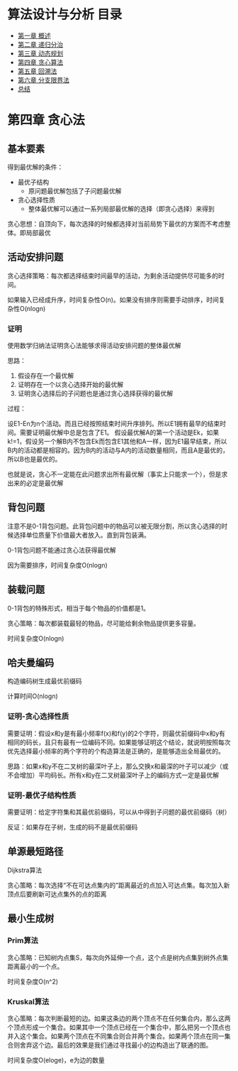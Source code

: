 # 算法设计与分析 目录

- [第一章 概述](Chapter1.md)
- [第二章 递归分治](Chapter2.md)
- [第三章 动态规划](Chapter3.md)
- [第四章 贪心算法](Chapter4.md)
- [第五章 回溯法](Chapter5.md)
- [第六章 分支限界法](Chapter6.md)
- [总结](Summary.md)

# 第四章 贪心法

## 基本要素

得到最优解的条件：

- 最优子结构
	- 原问题最优解包括了子问题最优解
- 贪心选择性质
	- 整体最优解可以通过一系列局部最优解的选择（即贪心选择）来得到

贪心思想：自顶向下，每次选择的时候都选择对当前局势下最优的方案而不考虑整体。即局部最优

## 活动安排问题

贪心选择策略：每次都选择结束时间最早的活动，为剩余活动提供尽可能多的时间。

如果输入已经成升序，时间复杂性O(n)。如果没有排序则需要手动排序，时间复杂性O(nlogn)

### 证明

使用数学归纳法证明贪心法能够求得活动安排问题的整体最优解

思路：

1. 假设存在一个最优解
2. 证明存在一个以贪心选择开始的最优解
3. 证明贪心选择后的子问题也是通过贪心选择获得的最优解

过程：

设E1-En为n个活动。而且已经按照结束时间升序排列。所以E1拥有最早的结束时间。需要证明最优解中总是包含了E1。
假设最优解A的第一个活动是Ek，如果k!=1，假设另一个解B内不包含Ek而包含E1其他和A一样，因为E1最早结束，所以B内的活动都是相容的。因为B内的活动与A内的活动数量相同，而且A是最优的，所以B也是最优的。

也就是说，贪心不一定能在此问题求出所有最优解（事实上只能求一个），但是求出来的必定是最优解

## 背包问题

注意不是0-1背包问题。此背包问题中的物品可以被无限分割，所以贪心选择的时候选择单位质量下价值最大者放入。直到背包装满。

0-1背包问题不能通过贪心法获得最优解

因为需要排序，时间复杂度O(nlogn)

## 装载问题

0-1背包的特殊形式，相当于每个物品的价值都是1。

贪心策略：每次都装载最轻的物品，尽可能给剩余物品提供更多容量。

时间复杂度O(nlogn)

## 哈夫曼编码

构造编码树生成最优前缀码

计算时间O(nlogn)

### 证明-贪心选择性质

需要证明：假设x和y是有最小频率f(x)和f(y)的2个字符，则最优前缀码中x和y有相同的码长，且只有最有一位编码不同。如果能够证明这个结论，就说明按照每次优先选择最小频率的两个字符的个构造算法是正确的，是能够造出全局最优的。

思路：如果x和y不在二叉树的最深叶子上，那么交换x和最深的叶子可以减少（或不会增加）平均码长。所有x和y在二叉树最深叶子上的编码方式一定是最优解

### 证明-最优子结构性质

需要证明：给定字符集和其最优前缀码，可以从中得到子问题的最优前缀码（树）

反证：如果存在子树，生成的码不是最优前缀码

## 单源最短路径

Dijkstra算法

贪心策略：每次选择“不在可达点集内的”距离最近的点加入可达点集。每次加入新顶点后要刷新可达点集外的点的距离

## 最小生成树

### Prim算法

贪心策略：已知树内点集S，每次向外延伸一个点，这个点是树内点集到树外点集距离最小的一个点。

时间复杂度O(n^2)

### Kruskal算法

贪心策略：每次判断最短的边。如果这条边的两个顶点不在任何集合内，那么这两个顶点形成一个集合。如果其中一个顶点已经在一个集合中，那么把另一个顶点也并入这个集合。如果两个顶点在不同集合则合并两个集合。如果两个顶点在同一集合则舍弃这个边。最后的效果是我们通过寻找最小的边构造出了联通的图。

时间复杂度O(eloge)，e为边的数量